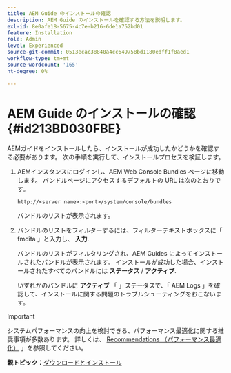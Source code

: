 ```yaml
---
title: AEM Guide のインストールの確認
description: AEM Guide のインストールを確認する方法を説明します。
exl-id: 8e0afe18-5675-4c7e-b216-6de1a752bd01
feature: Installation
role: Admin
level: Experienced
source-git-commit: 0513ecac38840a4cc649758bd1180edff1f8aed1
workflow-type: tm+mt
source-wordcount: '165'
ht-degree: 0%

---
```


# AEM Guide のインストールの確認 {#id213BD030FBE}

AEMガイドをインストールしたら、インストールが成功したかどうかを確認する必要があります。 次の手順を実行して、インストールプロセスを検証します。

1. AEMインスタンスにログインし、AEM Web Console Bundles ページに移動します。 バンドルページにアクセスするデフォルトの URL は次のとおりです。

   ```http
   http://<server name>:<port>/system/console/bundles
   ```

   バンドルのリストが表示されます。

1. バンドルのリストをフィルターするには、フィルターテキストボックスに「 fmdita 」と入力し、 **入力**.

   バンドルのリストがフィルタリングされ、AEM Guides によってインストールされたバンドルが表示されます。 インストールが成功した場合、インストールされたすべてのバンドルには **ステータス** / **アクティブ**.

   いずれかのバンドルに **アクティブ** 「 」ステータスで、「 AEM Logs 」を確認して、インストールに関する問題のトラブルシューティングをおこないます。


>[!IMPORTANT]
>
> システムパフォーマンスの向上を検討できる、パフォーマンス最適化に関する推奨事項が多数あります。 詳しくは、 [Recommendations （パフォーマンス最適化）](download-install-recommend-perf-optimiz.md#) 」を参照してください。

**親トピック：**[&#x200B;ダウンロードとインストール](download-install.md)
